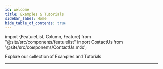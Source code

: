 ```yaml
---
id: welcome
title: Examples & Tutorials
sidebar_label: Home
hide_table_of_contents: true
---
```


import {FeatureList, Column, Feature} from "@site/src/components/featurelist"
import ContactUs from '@site/src/components/ContactUs.mdx';

Explore our collection of Examples and Tutorials

<FeatureList>
  <Column title="Popular Examples">
    <Feature url="/tutorials/examples/guest-book" title="Guest Book" subtitle="Create a simple guest book" image="guest-book.png" />
    <Feature url="/tutorials/examples/donation" title="Donation" subtitle="Receive and send tokens" image="donation.png" />
    <Feature url="/tutorials/examples/xcc" title="Basic Cross-Contract Call" subtitle="Learn how to call other contracts" image="cross-call.png" />
    <Feature url="/tutorials/examples/coin-flip" title="Coin Flip Game" subtitle="Learn to create basic random numbers" image="random.png" />
    <Feature url="/tutorials/examples/factory" title="Factory Contract" subtitle="Build a contract that deploys contracts" image="factory.png" />
    <Feature url="/tutorials/examples/update-contract-migrate-state" title="Update & Migrate" subtitle="Programmatically update contracts" image="update.png" />
    <Feature url="/tutorials/examples/frontend-multiple-contracts" title="Multi-Contract Frontend" subtitle="Interact with multiple contracts" image="multiple.png" />

  </Column>
  <Column title="Popular Tutorials">
    <Feature url="/bos/tutorial/interaction" title="Components & Contracts" subtitle="Use a contract from your component" image="bos-contract.png" />
    <Feature url="/bos/tutorial/lido" title="ETH Component" subtitle="Build an Ethereum Component" image="bos-lido.png" />
    <Feature url="/tutorials/nfts/minting-nfts" title="NFT Mint" subtitle="Mint an NFT without using code" image="frontend-bos.png" />
    <Feature url="/tutorials/indexer/nft-indexer" title="Events (NEAR Lake)"
             subtitle="Use our Data Lake to listen for events" image="monitor.png" />
  </Column>
  <Column title="From Zero to Hero">
    <Feature url="/tutorials/nfts/js/introduction" title="Master NFTs on NEAR (JS)" subtitle="Learn everything about NFT in JS" image="nft-marketplace-js.png" />
    <Feature url="/tutorials/nfts/introduction" title="Master NFTs on NEAR (RS)" subtitle="Learn everything about NFT in Rust" image="nft-marketplace-rs.png" />
    <Feature url="/tutorials/fts/introduction" title="Fungible Tokens 101"
             subtitle="Learn everything about fungible tokens" image="ft.png" />
    <Feature url="/tutorials/crosswords/basics/overview" title="Crossword Game" 
             subtitle="Build a Crossword Game from zero" image="crossword.png" />
  </Column>
</FeatureList>

---

<ContactUs />
